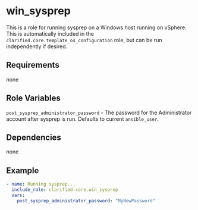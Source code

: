 # win_sysprep

This is a role for running sysprep on a Windows host running on vSphere. This is automatically included in the `clarified.core.template_os_configuration` role, but can be run independently if desired.

## Requirements

none

## Role Variables

`post_sysprep_administrator_password` - The password for the Administrator account after sysprep is run. Defaults to current `ansible_user`.

## Dependencies

none

## Example

```yaml
- name: Running sysprep...
  include_role: clarified.core.win_sysprep
  vars:
    post_sysprep_administrator_password: "MyNewPassword"
```
